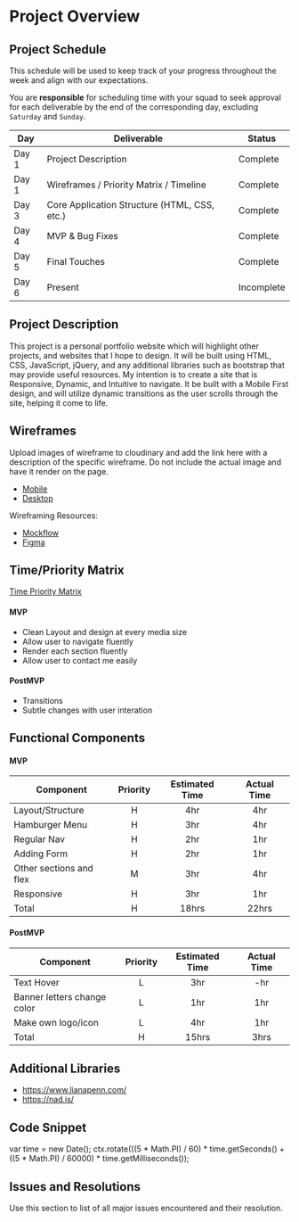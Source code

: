# Project Overview

## Project Schedule

This schedule will be used to keep track of your progress throughout the week and align with our expectations.  

You are **responsible** for scheduling time with your squad to seek approval for each deliverable by the end of the corresponding day, excluding `Saturday` and `Sunday`.

|  Day | Deliverable | Status
|---|---| ---|
|Day 1| Project Description | Complete
|Day 1| Wireframes / Priority Matrix / Timeline | Complete
|Day 3| Core Application Structure (HTML, CSS, etc.) | Complete
|Day 4| MVP & Bug Fixes | Complete
|Day 5| Final Touches | Complete
|Day 6| Present | Incomplete


## Project Description

This project is a personal portfolio website which will highlight other projects, and websites that I hope to design. It will be built using HTML, CSS, JavaScript, jQuery, and any additional libraries such as bootstrap that may provide useful resources. My intention is to create a site that is Responsive, Dynamic, and Intuitive to navigate. It be built with a Mobile First design, and will utilize dynamic transitions as the user scrolls through the site, helping it come to life.

## Wireframes

Upload images of wireframe to cloudinary and add the link here with a description of the specific wireframe. Do not include the actual image and have it render on the page.  

- [Mobile](https://wireframepro.mockflow.com/editor.jsp?editor=off&publicid=Mf5ed1527c511e5466d908f5fc7ac1f801642984684926&projectid=M0BbJoF0pnb&perm=Owner#/page/0a994eb9abf64691af5045290d021ea7)
- [Desktop](https://wireframepro.mockflow.com/editor.jsp?editor=off&publicid=Mf5ed1527c511e5466d908f5fc7ac1f801642984684926&projectid=M0BbJoF0pnb&perm=Owner#/page/0a994eb9abf64691af5045290d021ea7)

Wireframing Resources:

- [Mockflow](https://mockflow.com/app/#Wireframe)
- [Figma](https://www.figma.com/)


## Time/Priority Matrix 

[Time Priority Matrix](https://wireframepro.mockflow.com/editor.jsp?editor=off&perm=Owner&projectid=M0BbJoF0pnb&publicid=990ac8839ad649e5a5b1e3ae9c6b7c7d#/page/Dad3ec2b4bfca30f03fe293750f300499)

#### MVP

- Clean Layout and design at every media size
- Allow user to navigate fluently
- Render each section fluently
- Allow user to contact me easily

#### PostMVP 

- Transitions
- Subtle changes with user interation

## Functional Components

#### MVP
| Component | Priority | Estimated Time | Actual Time |
| --- | :---: |  :---: | :---: | 
| Layout/Structure | H | 4hr | 4hr |
| Hamburger Menu | H | 3hr | 4hr |
| Regular Nav | H | 2hr | 1hr |  
| Adding Form | H | 2hr|  1hr | 
| Other sections and flex| M | 3hr | 4hr|
| Responsive | H | 3hr | 1hr | 8hr |
| Total | H | 18hrs| 22hrs |

#### PostMVP
| Component | Priority | Estimated Time | Actual Time |
| --- | :---: |  :---: | :---: | 
| Text Hover | L | 3hr | -hr | 1hr |
| Banner letters change color | L | 1hr | 1hr |
| Make own logo/icon | L | 4hr | 1hr |
| Total | H | 15hrs| 3hrs |

## Additional Libraries

 - https://www.lianapenn.com/
 - https://nad.is/
 
## Code Snippet

var time = new Date();
  ctx.rotate(((5 * Math.PI) / 60) * time.getSeconds() + ((5 * Math.PI) / 60000) * time.getMilliseconds());

## Issues and Resolutions
 Use this section to list of all major issues encountered and their resolution.
